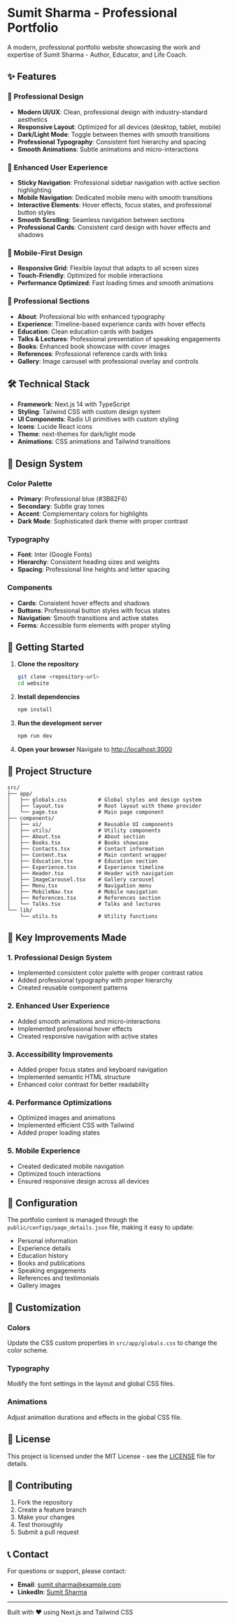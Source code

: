 # Sumit Sharma - Professional Portfolio

A modern, professional portfolio website showcasing the work and expertise of Sumit Sharma - Author, Educator, and Life Coach.

## ✨ Features

### 🎨 Professional Design
- **Modern UI/UX**: Clean, professional design with industry-standard aesthetics
- **Responsive Layout**: Optimized for all devices (desktop, tablet, mobile)
- **Dark/Light Mode**: Toggle between themes with smooth transitions
- **Professional Typography**: Consistent font hierarchy and spacing
- **Smooth Animations**: Subtle animations and micro-interactions

### 🚀 Enhanced User Experience
- **Sticky Navigation**: Professional sidebar navigation with active section highlighting
- **Mobile Navigation**: Dedicated mobile menu with smooth transitions
- **Interactive Elements**: Hover effects, focus states, and professional button styles
- **Smooth Scrolling**: Seamless navigation between sections
- **Professional Cards**: Consistent card design with hover effects and shadows

### 📱 Mobile-First Design
- **Responsive Grid**: Flexible layout that adapts to all screen sizes
- **Touch-Friendly**: Optimized for mobile interactions
- **Performance Optimized**: Fast loading times and smooth animations

### 🎯 Professional Sections
- **About**: Professional bio with enhanced typography
- **Experience**: Timeline-based experience cards with hover effects
- **Education**: Clean education cards with badges
- **Talks & Lectures**: Professional presentation of speaking engagements
- **Books**: Enhanced book showcase with cover images
- **References**: Professional reference cards with links
- **Gallery**: Image carousel with professional overlay and controls

## 🛠️ Technical Stack

- **Framework**: Next.js 14 with TypeScript
- **Styling**: Tailwind CSS with custom design system
- **UI Components**: Radix UI primitives with custom styling
- **Icons**: Lucide React icons
- **Theme**: next-themes for dark/light mode
- **Animations**: CSS animations and Tailwind transitions

## 🎨 Design System

### Color Palette
- **Primary**: Professional blue (#3B82F6)
- **Secondary**: Subtle gray tones
- **Accent**: Complementary colors for highlights
- **Dark Mode**: Sophisticated dark theme with proper contrast

### Typography
- **Font**: Inter (Google Fonts)
- **Hierarchy**: Consistent heading sizes and weights
- **Spacing**: Professional line heights and letter spacing

### Components
- **Cards**: Consistent hover effects and shadows
- **Buttons**: Professional button styles with focus states
- **Navigation**: Smooth transitions and active states
- **Forms**: Accessible form elements with proper styling

## 🚀 Getting Started

1. **Clone the repository**
   ```bash
   git clone <repository-url>
   cd website
   ```

2. **Install dependencies**
   ```bash
   npm install
   ```

3. **Run the development server**
   ```bash
   npm run dev
   ```

4. **Open your browser**
   Navigate to [http://localhost:3000](http://localhost:3000)

## 📁 Project Structure

```
src/
├── app/
│   ├── globals.css          # Global styles and design system
│   ├── layout.tsx           # Root layout with theme provider
│   └── page.tsx             # Main page component
├── components/
│   ├── ui/                  # Reusable UI components
│   ├── utils/               # Utility components
│   ├── About.tsx            # About section
│   ├── Books.tsx            # Books showcase
│   ├── Contacts.tsx         # Contact information
│   ├── Content.tsx          # Main content wrapper
│   ├── Education.tsx        # Education section
│   ├── Experience.tsx       # Experience timeline
│   ├── Header.tsx           # Header with navigation
│   ├── ImageCarousel.tsx    # Gallery carousel
│   ├── Menu.tsx             # Navigation menu
│   ├── MobileNav.tsx        # Mobile navigation
│   ├── References.tsx       # References section
│   └── Talks.tsx            # Talks and lectures
└── lib/
    └── utils.ts             # Utility functions
```

## 🎯 Key Improvements Made

### 1. Professional Design System
- Implemented consistent color palette with proper contrast ratios
- Added professional typography with proper hierarchy
- Created reusable component patterns

### 2. Enhanced User Experience
- Added smooth animations and micro-interactions
- Implemented professional hover effects
- Created responsive navigation with active states

### 3. Accessibility Improvements
- Added proper focus states and keyboard navigation
- Implemented semantic HTML structure
- Enhanced color contrast for better readability

### 4. Performance Optimizations
- Optimized images and animations
- Implemented efficient CSS with Tailwind
- Added proper loading states

### 5. Mobile Experience
- Created dedicated mobile navigation
- Optimized touch interactions
- Ensured responsive design across all devices

## 📝 Configuration

The portfolio content is managed through the `public/configs/page_details.json` file, making it easy to update:

- Personal information
- Experience details
- Education history
- Books and publications
- Speaking engagements
- References and testimonials
- Gallery images

## 🎨 Customization

### Colors
Update the CSS custom properties in `src/app/globals.css` to change the color scheme.

### Typography
Modify the font settings in the layout and global CSS files.

### Animations
Adjust animation durations and effects in the global CSS file.

## 📄 License

This project is licensed under the MIT License - see the [LICENSE](LICENSE) file for details.

## 🤝 Contributing

1. Fork the repository
2. Create a feature branch
3. Make your changes
4. Test thoroughly
5. Submit a pull request

## 📞 Contact

For questions or support, please contact:
- **Email**: sumit.sharma@example.com
- **LinkedIn**: [Sumit Sharma](https://www.linkedin.com/in/sumit-sharma-educator)

---

Built with ❤️ using Next.js and Tailwind CSS
